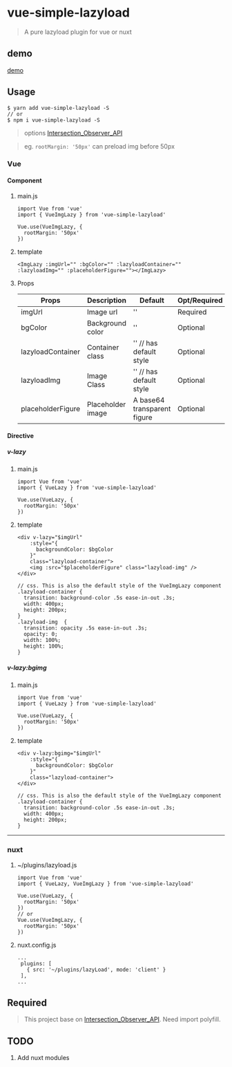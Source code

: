 # vue-simple-lazyload

> A pure lazyload plugin for vue or nuxt

## demo
[demo](http://git.yasinchan.com/vue-simple-lazyload/dist/)

## Usage

```
$ yarn add vue-simple-lazyload -S
// or
$ npm i vue-simple-lazyload -S
```

> options [Intersection_Observer_API](https://developer.mozilla.org/en-US/docs/Web/API/Intersection_Observer_API)

> eg. `rootMargin: '50px'` can preload img before 50px

### Vue

#### Component

1. main.js

   ```
   import Vue from 'vue'
   import { VueImgLazy } from 'vue-simple-lazyload'
   
   Vue.use(VueImgLazy, {
     rootMargin: '50px'
   })
   ```
2. template

   ```
   <ImgLazy :imgUrl="" :bgColor="" :lazyloadContainer="" :lazyloadImg="" :placeholderFigure=""></ImgLazy>
   ```
3. Props

    | Props             | Description       | Default                     | Opt/Required |
    | ----------------- | ----------------- | --------------------------- | ------------ |
    | imgUrl            | Image url         | ''                          | Required     |
    | bgColor           | Background color  | ''                          | Optional     |
    | lazyloadContainer | Container class   | '' // has default style     | Optional     |
    | lazyloadImg       | Image Class       | '' // has default style     | Optional     |
    | placeholderFigure | Placeholder image | A base64 transparent figure | Optional     |



#### Directive
##### v-lazy
1. main.js
   ```
   import Vue from 'vue'
   import { VueLazy } from 'vue-simple-lazyload'
   
   Vue.use(VueLazy, {
     rootMargin: '50px'
   })
   ```
2. template
   ```
   <div v-lazy="$imgUrl"
       :style="{
         backgroundColor: $bgColor
       }"
       class="lazyload-container">
       <img :src="$placeholderFigure" class="lazyload-img" />
   </div>
   
   // css. This is also the default style of the VueImgLazy component 
   .lazyload-container {
     transition: background-color .5s ease-in-out .3s;
     width: 400px;
     height: 200px;
   }
   .lazyload-img  {
     transition: opacity .5s ease-in-out .3s;
     opacity: 0;
     width: 100%;
     height: 100%;
   }
   ```
##### v-lazy:bgimg

1. main.js
   ```
   import Vue from 'vue'
   import { VueLazy } from 'vue-simple-lazyload'
   
   Vue.use(VueLazy, {
     rootMargin: '50px'
   })
   ```
2. template
   ```
   <div v-lazy:bgimg="$imgUrl"
       :style="{
         backgroundColor: $bgColor
       }"
       class="lazyload-container">
   </div>
   
   // css. This is also the default style of the VueImgLazy component 
   .lazyload-container {
     transition: background-color .5s ease-in-out .3s;
     width: 400px;
     height: 200px;
   }
   ```


-------

### nuxt

1. ~/plugins/lazyload.js

   ```
   import Vue from 'vue'
   import { VueLazy, VueImgLazy } from 'vue-simple-lazyload'
   
   Vue.use(VueLazy, {
     rootMargin: '50px'
   })
   // or
   Vue.use(VueImgLazy, {
     rootMargin: '50px'
   })
   ```

2. nuxt.config.js

   ```
   ...
    plugins: [
      { src: '~/plugins/lazyLoad', mode: 'client' }
    ],
   ...
   ```
 
## Required
> This project base on [Intersection_Observer_API](https://developer.mozilla.org/en-US/docs/Web/API/Intersection_Observer_API). Need import polyfill.
   

## TODO

1. Add nuxt modules
